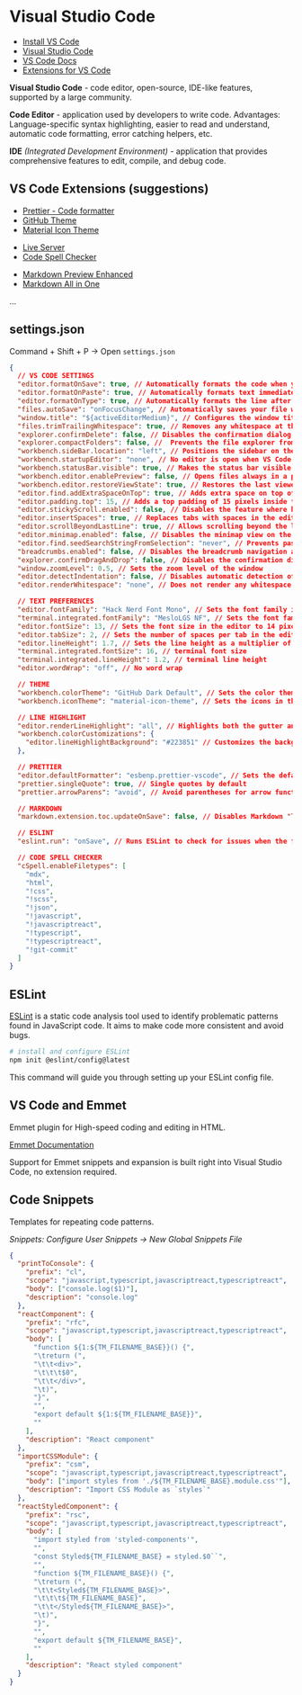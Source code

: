# Visual Studio Code

- [Install VS Code](https://formulae.brew.sh/cask/visual-studio-code)
- [Visual Studio Code](https://code.visualstudio.com/)
- [VS Code Docs](https://code.visualstudio.com/docs)
- [Extensions for VS Code](https://marketplace.visualstudio.com/VSCode)

**Visual Studio Code** - code editor, open-source, IDE-like features, supported by a large community.

**Code Editor** - application used by developers to write code. Advantages: Language-specific syntax highlighting, easier to read and understand, automatic code formatting, error catching helpers, etc.

**IDE** _(Integrated Development Environment)_ - application that provides comprehensive features to edit, compile, and debug code.

## VS Code Extensions (suggestions)

- [Prettier - Code formatter](https://marketplace.visualstudio.com/items?itemName=esbenp.prettier-vscode)
- [GitHub Theme](https://marketplace.visualstudio.com/items?itemName=GitHub.github-vscode-theme)
- [Material Icon Theme](https://marketplace.visualstudio.com/items?itemName=PKief.material-icon-theme)

<div></div>

- [Live Server](https://marketplace.visualstudio.com/items?itemName=ritwickdey.LiveServer)
- [Code Spell Checker](https://marketplace.visualstudio.com/items?itemName=streetsidesoftware.code-spell-checker)

<div></div>

- [Markdown Preview Enhanced](https://marketplace.visualstudio.com/items?itemName=shd101wyy.markdown-preview-enhanced)
- [Markdown All in One](https://marketplace.visualstudio.com/items?itemName=yzhang.markdown-all-in-one)

...

## settings.json

Command + Shift + P -> Open `settings.json`

```json
{
  // VS CODE SETTINGS
  "editor.formatOnSave": true, // Automatically formats the code when you save the file.
  "editor.formatOnPaste": true, // Automatically formats text immediately after it is pasted.
  "editor.formatOnType": true, // Automatically formats the line after typing.
  "files.autoSave": "onFocusChange", // Automatically saves your file when the editor loses focus.
  "window.title": "${activeEditorMedium}", // Configures the window title based on the active editor's path.
  "files.trimTrailingWhitespace": true, // Removes any whitespace at the end of a line automatically when saving a file.
  "explorer.confirmDelete": false, // Disables the confirmation dialog when deleting files using the file explorer.
  "explorer.compactFolders": false, //  Prevents the file explorer from compacting folders into single clickable paths.
  "workbench.sideBar.location": "left", // Positions the sidebar on the left side of the window.
  "workbench.startupEditor": "none", // No editor is open when VS Code starts.
  "workbench.statusBar.visible": true, // Makes the status bar visible at the bottom of the editor.
  "workbench.editor.enablePreview": false, // Opens files always in a permanent editor instead of in a preview mode.
  "workbench.editor.restoreViewState": true, // Restores the last viewed state of the editor when reopening a file.
  "editor.find.addExtraSpaceOnTop": true, // Adds extra space on top of the editor when using the Find feature.
  "editor.padding.top": 15, // Adds a top padding of 15 pixels inside the editor.
  "editor.stickyScroll.enabled": false, // Disables the feature where headers or important lines remain visible while scrolling.
  "editor.insertSpaces": true, // Replaces tabs with spaces in the editor.
  "editor.scrollBeyondLastLine": true, // Allows scrolling beyond the last line of the file.
  "editor.minimap.enabled": false, // Disables the minimap view on the right side of the editor.
  "editor.find.seedSearchStringFromSelection": "never", // Prevents pasting in the Find Widget from the editor selection.
  "breadcrumbs.enabled": false, // Disables the breadcrumb navigation at the top of the editor.
  "explorer.confirmDragAndDrop": false, // Disables the confirmation dialog when moving files or folders via drag and drop.
  "window.zoomLevel": 0.5, // Sets the zoom level of the window
  "editor.detectIndentation": false, // Disables automatic detection of tab settings based on opened files.
  "editor.renderWhitespace": "none", // Does not render any whitespace characters in the editor.

  // TEXT PREFERENCES
  "editor.fontFamily": "Hack Nerd Font Mono", // Sets the font family in the editor.
  "terminal.integrated.fontFamily": "MesloLGS NF", // Sets the font family of the integrated terminal.
  "editor.fontSize": 13, // Sets the font size in the editor to 14 pixels.
  "editor.tabSize": 2, // Sets the number of spaces per tab in the editor to 2.
  "editor.lineHeight": 1.7, // Sets the line height as a multiplier of the font size.
  "terminal.integrated.fontSize": 16, // terminal font size
  "terminal.integrated.lineHeight": 1.2, // terminal line height
  "editor.wordWrap": "off", // No word wrap

  // THEME
  "workbench.colorTheme": "GitHub Dark Default", // Sets the color theme of the entire editor
  "workbench.iconTheme": "material-icon-theme", // Sets the icons in the UI

  // LINE HIGHLIGHT
  "editor.renderLineHighlight": "all", // Highlights both the gutter and the current line where the cursor is located.
  "workbench.colorCustomizations": {
    "editor.lineHighlightBackground": "#223851" // Customizes the background color of the highlighted line
  },

  // PRETTIER
  "editor.defaultFormatter": "esbenp.prettier-vscode", // Sets the default formatter
  "prettier.singleQuote": true, // Single quotes by default
  "prettier.arrowParens": "avoid", // Avoid parentheses for arrow functions with a single argument

  // MARKDOWN
  "markdown.extension.toc.updateOnSave": false, // Disables Markdown "Table of Contents" formatting

  // ESLINT
  "eslint.run": "onSave", // Runs ESLint to check for issues when the file is saved.

  // CODE SPELL CHECKER
  "cSpell.enableFiletypes": [
    "mdx",
    "html",
    "!css",
    "!scss",
    "!json",
    "!javascript",
    "!javascriptreact",
    "!typescript",
    "!typescriptreact",
    "!git-commit"
  ]
}
```

## ESLint

[ESLint](https://eslint.org/) is a static code analysis tool used to identify problematic patterns found in JavaScript code. It aims to make code more consistent and avoid bugs.

```bash
# install and configure ESLint
npm init @eslint/config@latest
```

This command will guide you through setting up your ESLint config file.

## VS Code and Emmet

Emmet plugin for High-speed coding and editing in HTML.

[Emmet Documentation](https://docs.emmet.io/)

Support for Emmet snippets and expansion is built right into Visual Studio Code, no extension required.

## Code Snippets

Templates for repeating code patterns.

_Snippets: Configure User Snippets -> New Global Snippets File_

```json
{
  "printToConsole": {
    "prefix": "cl",
    "scope": "javascript,typescript,javascriptreact,typescriptreact",
    "body": ["console.log($1)"],
    "description": "console.log"
  },
  "reactComponent": {
    "prefix": "rfc",
    "scope": "javascript,typescript,javascriptreact,typescriptreact",
    "body": [
      "function ${1:${TM_FILENAME_BASE}}() {",
      "\treturn (",
      "\t\t<div>",
      "\t\t\t$0",
      "\t\t</div>",
      "\t)",
      "}",
      "",
      "export default ${1:${TM_FILENAME_BASE}}",
      ""
    ],
    "description": "React component"
  },
  "importCSSModule": {
    "prefix": "csm",
    "scope": "javascript,typescript,javascriptreact,typescriptreact",
    "body": ["import styles from './${TM_FILENAME_BASE}.module.css'"],
    "description": "Import CSS Module as `styles`"
  },
  "reactStyledComponent": {
    "prefix": "rsc",
    "scope": "javascript,typescript,javascriptreact,typescriptreact",
    "body": [
      "import styled from 'styled-components'",
      "",
      "const Styled${TM_FILENAME_BASE} = styled.$0``",
      "",
      "function ${TM_FILENAME_BASE}() {",
      "\treturn (",
      "\t\t<Styled${TM_FILENAME_BASE}>",
      "\t\t\t${TM_FILENAME_BASE}",
      "\t\t</Styled${TM_FILENAME_BASE}>",
      "\t)",
      "}",
      "",
      "export default ${TM_FILENAME_BASE}",
      ""
    ],
    "description": "React styled component"
  }
}
```

<!--

 - [IntelliCode](https://marketplace.visualstudio.com/items?itemName=VisualStudioExptTeam.vscodeintellicode)

- [IntelliCode API Usage Examples](https://marketplace.visualstudio.com/items?itemName=VisualStudioExptTeam.intellicode-api-usage-examples)

- [ESLint](https://marketplace.visualstudio.com/items?itemName=dbaeumer.vscode-eslint)
- [GitLens — Git supercharged](https://marketplace.visualstudio.com/items?itemName=eamodio.gitlens)

- [GitHub Pull Requests](https://marketplace.visualstudio.com/items?itemName=GitHub.vscode-pull-request-github)

- [HTML CSS Support](https://marketplace.visualstudio.com/items?itemName=ecmel.vscode-html-css)

- [Auto Rename Tag](https://marketplace.visualstudio.com/items?itemName=formulahendry.auto-rename-tag)

- [YAML](https://marketplace.visualstudio.com/items?itemName=redhat.vscode-yaml)

- [GitHub Copilot](https://marketplace.visualstudio.com/items?itemName=GitHub.copilot)

- [JavaScript (ES6) code snippets](https://marketplace.visualstudio.com/items?itemName=xabikos.JavaScriptSnippets)

- [Auto Close Tag](https://marketplace.visualstudio.com/items?itemName=formulahendry.auto-close-tag)

- [Path Intellisense](https://marketplace.visualstudio.com/items?itemName=christian-kohler.path-intellisense)

- https://marketplace.visualstudio.com/items?itemName=pranaygp.vscode-css-peek

- https://marketplace.visualstudio.com/items?itemName=GitHub.vscode-github-actions

- https://marketplace.visualstudio.com/items?itemName=naumovs.color-highlight

- https://marketplace.visualstudio.com/items?itemName=kisstkondoros.vscode-gutter-preview

- https://marketplace.visualstudio.com/items?itemName=Rubymaniac.vscode-paste-and-indent

- https://marketplace.visualstudio.com/items?itemName=christian-kohler.npm-intellisense

- https://marketplace.visualstudio.com/items?itemName=styled-components.vscode-styled-components

- https://marketplace.visualstudio.com/items?itemName=aaron-bond.better-comments

- https://marketplace.visualstudio.com/items?itemName=vincaslt.highlight-matching-tag

- https://marketplace.visualstudio.com/items?itemName=anseki.vscode-color

-->
